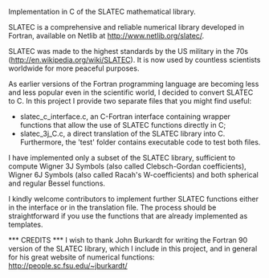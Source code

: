Implementation in C of the SLATEC mathematical library.

SLATEC is a comprehensive and reliable numerical library developed
in Fortran, available on Netlib at http://www.netlib.org/slatec/.

SLATEC was made to the highest standards by the US military
in the 70s (http://en.wikipedia.org/wiki/SLATEC). It is now used
by countless scientists worldwide for more peaceful purposes.

As earlier versions of the Fortran programming language are becoming
less and less popular even in the scientific world, I decided to convert
SLATEC to C. In this project I provide two separate files that you might
find useful:
* slatec_c_interface.c, an C-Fortran interface containing wrapper functions
that allow the use of SLATEC functions directly in C;
* slatec_3j_C.c, a direct translation of the SLATEC library into C.
Furthermore, the 'test' folder contains executable code to test both
files.

I have implemented only a subset of the SLATEC library, sufficient 
to compute Wigner 3J Symbols (also called Clebsch-Gordan coefficients),
Wigner 6J Symbols (also called Racah's W-coefficients) and both 
spherical and regular Bessel functions.

I kindly welcome contributors to implement further SLATEC functions
either in the interface or in the translation file. The process should
be straightforward if you use the functions that are already implemented
as templates.

*** CREDITS ***
I wish to thank John Burkardt for writing the Fortran 90 version of 
the SLATEC library, which I include in this project, and in general
for his great website of numerical functions:
http://people.sc.fsu.edu/~jburkardt/

